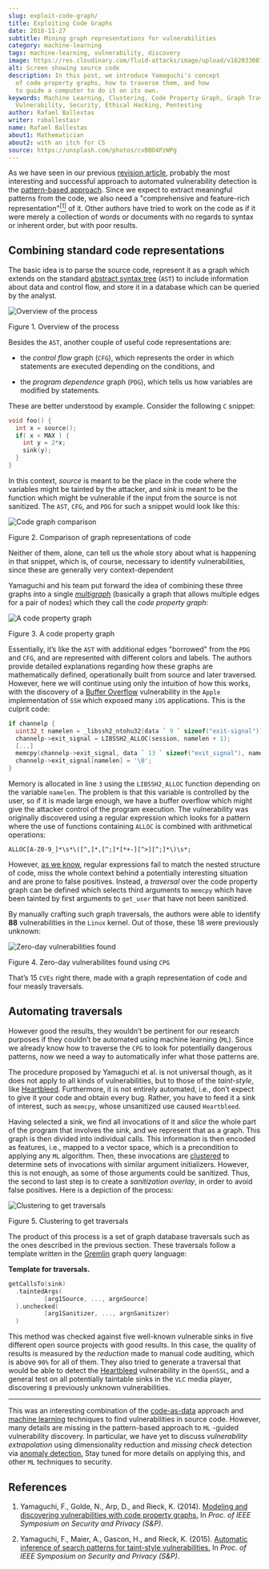 ```yaml
---
slug: exploit-code-graph/
title: Exploiting Code Graphs
date: 2018-11-27
subtitle: Mining graph representations for vulnerabilities
category: machine-learning
tags: machine-learning, vulnerability, discovery
image: https://res.cloudinary.com/fluid-attacks/image/upload/v1620330872/blog/exploit-code-graph/cover_jx2lqk.webp
alt: Screen showing source code
description: In this post, we introduce Yamaguchi's concept
  of code property graphs, how to traverse them, and how
  to guide a computer to do it on its own.
keywords: Machine Learning, Clustering, Code Property Graph, Graph Traversal,
  Vulnerability, Security, Ethical Hacking, Pentesting
author: Rafael Ballestas
writer: raballestasr
name: Rafael Ballestas
about1: Mathematician
about2: with an itch for CS
source: https://unsplash.com/photos/cvBBO4PzWPg
---
```


As we have seen in our previous [revision
article](../machine-learning-hack/), probably the most interesting and
successful approach to automated vulnerability detection is the
[pattern-based
approach](../machine-learning-hack/#pattern-recognition-approaches).
Since we expect to extract meaningful patterns from the code, we also
need a "comprehensive and feature-rich
representation"[<sup>\[1\]</sup>](#r1) of it. Other authors have tried
to work on the code as if it were merely a collection of words or
documents with no regards to syntax or inherent order, but with poor
results.

## Combining standard code representations

The basic idea is to parse the source code, represent it as a graph
which extends on the standard [abstract syntax
tree](../oracle-code/#databases-out-of-programs) (`AST`) to include
information about data and control flow, and store it in a database
which can be queried by the analyst.

<div class="imgblock">

![Overview of the
process](https://res.cloudinary.com/fluid-attacks/image/upload/v1620330870/blog/exploit-code-graph/cpgoverv_bmanha.webp)

<div class="title">

Figure 1. Overview of the process

</div>

Besides the `AST`, another couple of useful code representations are:

- the *control flow* graph (`CFG`), which represents the order in
  which statements are executed depending on the conditions, and

- the *program dependence* graph (`PDG`), which tells us how variables
  are modified by statements.

These are better understood by example. Consider the following `C`
snippet:

``` C
void foo() {
  int x = source();
  if( x < MAX ) {
    int y = 2*x;
    sink(y);
  }
}
```

In this context, *source* is meant to be the place in the code where the
variables might be tainted by the attacker, and *sink* is meant to be
the function which might be vulnerable if the input from the source is
not sanitized. The `AST`, `CFG`, and `PDG` for such a snippet would look
like this:

<div class="imgblock">

![Code graph comparison](https://res.cloudinary.com/fluid-attacks/image/upload/v1620330871/blog/exploit-code-graph/graphs_glgyjh.webp)

<div class="title">

Figure 2. Comparison of graph representations of code

</div>

</div>

Neither of them, alone, can tell us the whole story about what is
happening in that snippet, which is, of course, necessary to identify
vulnerabilities, since these are generally very context-dependent

Yamaguchi and his team put forward the idea of combining these three
graphs into a single
[*multigraph*](https://en.wikipedia.org/wiki/Multigraph) (basically a
graph that allows multiple edges for a pair of nodes) which they call
the *code property graph*:

<div class="imgblock">

![A code property graph](https://res.cloudinary.com/fluid-attacks/image/upload/v1620330870/blog/exploit-code-graph/codepropgraphex_z4crub.webp)

<div class="title">

Figure 3. A code property graph

</div>

</div>

Essentially, it’s like the `AST` with additional edges "borrowed" from
the `PDG` and `CFG`, and are represented with different colors and
labels. The authors provide detailed explanations regarding how these
graphs are mathematically defined, operationally built from source and
later traversed. However, here we will continue using only the intuition
of how this works, with the discovery of a [Buffer
Overflow](https://www.owasp.org/index.php/Buffer_Overflow) vulnerability
in the `Apple` implementation of `SSH` which exposed many `iOS`
applications. This is the culprit code:

``` C
if channelp {
  uint32_t namelen = _libssh2_ntohu32(data ` 9 ` sizeof("exit-signal"));
  channelp->exit_signal = LIBSSH2_ALLOC(session, namelen + 1);
  [...]
  memcpy(channelp->exit_signal, data ` 13 ` sizeof("exit_signal"), namelen);
  channelp->exit_signal[namelen] = '\0';
}
```

Memory is allocated in line `3` using the `LIBSSH2_ALLOC` function
depending on the variable `namelen`. The problem is that this variable
is controlled by the user, so if it is made large enough, we have a
buffer overflow which might give the attacker control of the program
execution. The vulnerability was originally discovered using a regular
expression which looks for a pattern where the use of functions
containing `ALLOC` is combined with arithmetical operations:

``` text
ALLOC[A-Z0-9_]*\s*\([^,]*,[^;]*[*+-][^>][^;]*\)\s*;
```

However, [as we know](../pars-orationis-secura/#specifying-the-targets),
regular expressions fail to match the nested structure of code, miss the
whole context behind a potentially interesting situation and are prone
to false positives. Instead, a *traversal* over the code property graph
can be defined which selects third arguments to `memcpy` which have been
tainted by first arguments to `get_user` that have not been sanitized.

By manually crafting such graph traversals, the authors were able to
identify **88** vulnerabilities in the `Linux` kernel. Out of those,
these 18 were previously unknown:

<div class="imgblock">

![Zero-day vulnerabilities found](https://res.cloudinary.com/fluid-attacks/image/upload/v1620330871/blog/exploit-code-graph/zeroday_quhuw2.webp)

<div class="title">

Figure 4. Zero-day vulnerabilites found using `CPG`

</div>

</div>

That’s 15 `CVEs` right there, made with a graph representation of code
and four measly traversals.

## Automating traversals

However good the results, they wouldn’t be pertinent for our research
purposes if they couldn’t be automated using machine learning (`ML`).
Since we already know how to traverse the `CPG` to look for potentially
dangerous patterns, now we need a way to automatically infer what those
patterns are.

The procedure proposed by Yamaguchi et al. is not universal though, as
it does not apply to all kinds of vulnerabilities, but to those of the
*taint-style*, like [Heartbleed](../my-heart-bleeds/). Furthermore, it
is not entirely automated, i.e., don’t expect to give it your code and
obtain every bug. Rather, you have to feed it a sink of interest, such
as `memcpy`, whose unsanitized use caused `Heartbleed`.

Having selected a sink, we find all invocations of it and *slice* the
whole part of the program that involves the sink, and we represent that
as a graph. This graph is then divided into individual calls. This
information is then encoded as features, i.e., mapped to a vector space,
which is a precondition to applying any `ML` algorithm. Then, these
invocations are
[clustered](../crash-course-machine-learning/#k-means-clustering) to
determine sets of invocations with similar argument initializers.
However, this is not enough, as some of those arguments could be
sanitized. Thus, the second to last step is to create a *sanitization
overlay*, in order to avoid false positives. Here is a depiction of the
process:

<div class="imgblock">

![Clustering to get traversals](https://res.cloudinary.com/fluid-attacks/image/upload/v1620330870/blog/exploit-code-graph/clustering_pek5vv.webp)

<div class="title">

Figure 5. Clustering to get traversals

</div>

</div>

The product of this process is a set of graph database traversals such
as the ones described in the previous section. These traversals follow a
template written in the [Gremlin](http://tinkerpop.Apache.org/) graph
query language:

**Template for traversals.**

``` C
getCallsTo(sink)
  .taintedArgs(
          [arg1Source, ..., argnSource]
  ).unchecked(
          [arg1Sanitizer, ..., argnSanitizer)
  )
```

This method was checked against five well-known vulnerable sinks in five
different open source projects with good results. In this case, the
quality of results is measured by the *reduction* made to manual code
auditing, which is above `90%` for all of them. They also tried to
generate a traversal that would be able to detect the
[Heartbleed](../my-heart-bleeds/) vulnerability in the `OpenSSL`, and a
general test on all potentially taintable sinks in the `VLC` media
player, discovering `8` previously unknown vulnerabilities.

---
This was an interesting combination of the
[code-as-data](../oracle-code) approach and [machine
learning](../crash-course-machine-learning) techniques to find
vulnerabilities in source code. However, many details are missing in the
pattern-based approach to `ML` -guided vulnerability discovery. In
particular, we have yet to discuss *vulnerability extrapolation* using
dimensionality reduction and *missing check* detection via [anomaly
detection.](../crash-course-machine-learning/#anomaly-detection-via-k-nearest-neighbors)
Stay tuned for more details on applying this, and other `ML` techniques
to security.

## References

1. Yamaguchi, F., Golde, N., Arp, D., and Rieck, K. (2014). [Modeling
    and discovering vulnerabilities with code property
    graphs.](http://user.informatik.uni-goettingen.de/~krieck/docs/2014-ieeesp.pdf)
    In *Proc. of IEEE Symposium on Security and Privacy (S\&P)*.

2. Yamaguchi, F., Maier, A., Gascon, H., and Rieck, K. (2015).
    [Automatic inference of search patterns for taint-style
    vulnerabilities.](https://bit.ly/2Ay7EKc) In *Proc. of IEEE
    Symposium on Security and Privacy (S\&P)*.
